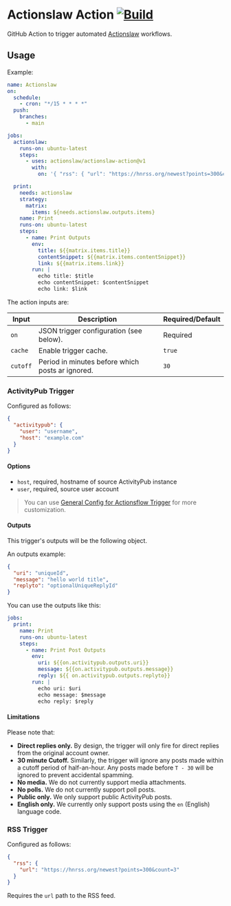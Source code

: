 # Actionslaw Action [![Build](https://github.com/actionslaw/actionslaw-action/actions/workflows/test.yml/badge.svg?branch=main)](https://github.com/actionslaw/actionslaw-action/actions/workflows/test.yml)

GitHub Action to trigger automated [Actionslaw](https://github.com/actionslaw) workflows.

## Usage

Example:

```yml
name: Actionslaw
on:
  schedule:
    - cron: "*/15 * * * *"
  push:
    branches:
      - main

jobs:
  actionslaw:
    runs-on: ubuntu-latest
    steps:
      - uses: actionslaw/actionslaw-action@v1
        with:
          on: '{ "rss": { "url": "https://hnrss.org/newest?points=300&count=3" } }'

  print:
    needs: actionslaw
    strategy:
      matrix:
        items: ${needs.actionslaw.outputs.items}
    name: Print
    runs-on: ubuntu-latest
    steps:
      - name: Print Outputs
        env:
          title: ${{matrix.items.title}}
          contentSnippet: ${{matrix.items.contentSnippet}}
          link: ${{matrix.items.link}}
        run: |
          echo title: $title
          echo contentSnippet: $contentSnippet
          echo link: $link
```

The action inputs are:

| Input    | Description                                      | Required/Default |
| -------- | ------------------------------------------------ | ---------------- |
| `on`     | JSON trigger configuration (see below).          | Required         |
| `cache`  | Enable trigger cache.                            | `true`           |
| `cutoff` | Period in minutes before which posts ar ignored. | `30`             |

### ActivityPub Trigger

Configured as follows:

```json
{
  "activitypub": {
    "user": "username",
    "host": "example.com"
  }
}
```

#### Options

- `host`, required, hostname of source ActivityPub instance
- `user`, required, source user account

> You can use [General Config for Actionsflow Trigger](https://actionsflow.github.io/docs/workflow/#ontriggerconfig) for more customization.

#### Outputs

This trigger's outputs will be the following object.

An outputs example:

```json
{
  "uri": "uniqueId",
  "message": "hello world title",
  "replyto": "optionalUniqueReplyId"
}
```

You can use the outputs like this:

```yaml
jobs:
  print:
    name: Print
    runs-on: ubuntu-latest
    steps:
      - name: Print Post Outputs
        env:
          uri: ${{on.activitypub.outputs.uri}}
          message: ${{on.activitypub.outputs.message}}
          reply: ${{ on.activitypub.outputs.replyto}}
        run: |
          echo uri: $uri
          echo message: $message
          echo reply: $reply
```

#### Limitations

Please note that:

- **Direct replies only.** By design, the trigger will only fire for direct replies from the original account owner.
- **30 minute Cutoff.** Similarly, the trigger will ignore any posts made within a cutoff period of half-an-hour. Any posts made before `T - 30` will be ignored to prevent accidental spamming.
- **No media.** We do not currently support media attachments.
- **No polls.** We do not currently support poll posts.
- **Public only.** We only support public ActivityPub posts.
- **English only.** We currently only support posts using the `en` (English) language code.

### RSS Trigger

Configured as follows:

```json
{
  "rss": {
    "url": "https://hnrss.org/newest?points=300&count=3"
  }
}
```

Requires the `url` path to the RSS feed.
